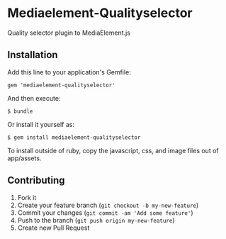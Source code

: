 # Mediaelement-Qualityselector

Quality selector plugin to MediaElement.js

## Installation

Add this line to your application's Gemfile:

    gem 'mediaelement-qualityselector'

And then execute:

    $ bundle

Or install it yourself as:

    $ gem install mediaelement-qualityselector

To install outside of ruby, copy the javascript, css, and image files out of app/assets.

## Contributing

1. Fork it
2. Create your feature branch (`git checkout -b my-new-feature`)
3. Commit your changes (`git commit -am 'Add some feature'`)
4. Push to the branch (`git push origin my-new-feature`)
5. Create new Pull Request
